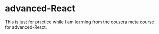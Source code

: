 # advanced-React
This is just for practice while I am learning from the cousera meta course for advanced-React. 
